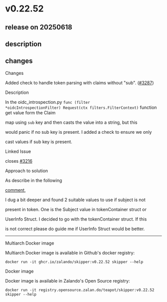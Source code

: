 # v0.22.52

## release on 20250618
## description
## changes
Changes

Added check to handle token parsing with claims without "sub". (<a class="issue-link js-issue-link" data-error-text="Failed to load title" data-id="2615439686" data-permission-text="Title is private" data-url="https://github.com/zalando/skipper/issues/3287" data-hovercard-type="pull_request" data-hovercard-url="/zalando/skipper/pull/3287/hovercard" href="https://github.com/zalando/skipper/pull/3287">#3287</a>)

Description

In the oidc_introspection.py <code>func (filter *oidcIntrospectionFilter) Request(ctx filters.FilterContext)</code> function get value form the Claim  

map using <code>sub</code> key and then casts the value into a string, but this  

would panic if no sub key is present. I added a check to ensure we only  

cast values if sub key is present.

Linked Issue

closes <a class="issue-link js-issue-link" data-error-text="Failed to load title" data-id="2501021419" data-permission-text="Title is private" data-url="https://github.com/zalando/skipper/issues/3216" data-hovercard-type="issue" data-hovercard-url="/zalando/skipper/issues/3216/hovercard" href="https://github.com/zalando/skipper/issues/3216">#3216</a>

Approach to solution

As describe in the following  

<a href="https://github.com/zalando/skipper/issues/3216#issuecomment-2433498646" data-hovercard-type="issue" data-hovercard-url="/zalando/skipper/issues/3216/hovercard">comment</a>,  

I dug a bit deeper and found 2 suitable values to use if subject is not  

present in token. One is the Subject value in tokenContainer struct or  

UserInfo Struct. I decided to go with the tokenContainer struct. If this  

is not correct please do guide me if UserInfo Struct would be better.

*** ** * ** ***

Multiarch Docker image

Multiarch Docker image is available in Github's docker registry:

    docker run -it ghcr.io/zalando/skipper:v0.22.52 skipper --help

Docker image

Docker image is available in Zalando's Open Source registry:

    docker run -it registry.opensource.zalan.do/teapot/skipper:v0.22.52 skipper --help


